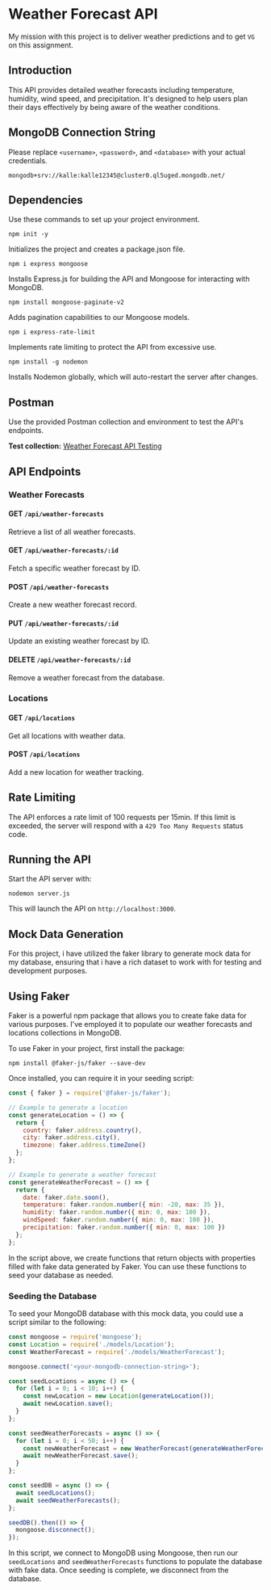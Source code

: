 # Weather Forecast API

My mission with this project is to deliver weather predictions and to get `VG` on this assignment.

## Introduction

This API provides detailed weather forecasts including temperature, humidity, wind speed, and precipitation. It's designed to help users plan their days effectively by being aware of the weather conditions.



## MongoDB Connection String
Please replace `<username>`, `<password>`, and `<database>` with your actual credentials.

```
mongodb+srv://kalle:kalle12345@cluster0.ql5uged.mongodb.net/
```

## Dependencies
Use these commands to set up your project environment.

```
npm init -y
```
Initializes the project and creates a package.json file.

```
npm i express mongoose
```
Installs Express.js for building the API and Mongoose for interacting with MongoDB.

```
npm install mongoose-paginate-v2
```
Adds pagination capabilities to our Mongoose models.

```
npm i express-rate-limit
```
Implements rate limiting to protect the API from excessive use.

```
npm install -g nodemon
```
Installs Nodemon globally, which will auto-restart the server after changes.

## Postman

Use the provided Postman collection and environment to test the API's endpoints.

**Test collection:** [Weather Forecast API Testing](https://postman.com/collections/123456)


## API Endpoints

### Weather Forecasts

#### GET `/api/weather-forecasts`
Retrieve a list of all weather forecasts.

#### GET `/api/weather-forecasts/:id`
Fetch a specific weather forecast by ID.

#### POST `/api/weather-forecasts`
Create a new weather forecast record.

#### PUT `/api/weather-forecasts/:id`
Update an existing weather forecast by ID.

#### DELETE `/api/weather-forecasts/:id`
Remove a weather forecast from the database.

### Locations

#### GET `/api/locations`
Get all locations with weather data.

#### POST `/api/locations`
Add a new location for weather tracking.

## Rate Limiting

The API enforces a rate limit of 100 requests per 15min. If this limit is exceeded, the server will respond with a `429 Too Many Requests` status code.

## Running the API

Start the API server with:

```
nodemon server.js
```

This will launch the API on `http://localhost:3000`.

## Mock Data Generation

For this project, i have utilized the faker library to generate mock data for my database, ensuring that i have a rich dataset to work with for testing and development purposes.

## Using Faker

Faker is a powerful npm package that allows you to create fake data for various purposes. I've employed it to populate our weather forecasts and locations collections in MongoDB.

To use Faker in your project, first install the package:

```
npm install @faker-js/faker --save-dev
```
Once installed, you can require it in your seeding script:

```javascript
const { faker } = require('@faker-js/faker');

// Example to generate a location
const generateLocation = () => {
  return {
    country: faker.address.country(),
    city: faker.address.city(),
    timezone: faker.address.timeZone()
  };
};

// Example to generate a weather forecast
const generateWeatherForecast = () => {
  return {
    date: faker.date.soon(),
    temperature: faker.random.number({ min: -20, max: 35 }),
    humidity: faker.random.number({ min: 0, max: 100 }),
    windSpeed: faker.random.number({ min: 0, max: 100 }),
    precipitation: faker.random.number({ min: 0, max: 100 })
  };
};
```

In the script above, we create functions that return objects with properties filled with fake data generated by Faker. You can use these functions to seed your database as needed.

### Seeding the Database

To seed your MongoDB database with this mock data, you could use a script similar to the following:

```javascript
const mongoose = require('mongoose');
const Location = require('./models/Location');
const WeatherForecast = require('./models/WeatherForecast');

mongoose.connect('<your-mongodb-connection-string>');

const seedLocations = async () => {
  for (let i = 0; i < 10; i++) {
    const newLocation = new Location(generateLocation());
    await newLocation.save();
  }
};

const seedWeatherForecasts = async () => {
  for (let i = 0; i < 50; i++) {
    const newWeatherForecast = new WeatherForecast(generateWeatherForecast());
    await newWeatherForecast.save();
  }
};

const seedDB = async () => {
  await seedLocations();
  await seedWeatherForecasts();
};

seedDB().then(() => {
  mongoose.disconnect();
});
```

In this script, we connect to MongoDB using Mongoose, then run our `seedLocations` and `seedWeatherForecasts` functions to populate the database with fake data. Once seeding is complete, we disconnect from the database.